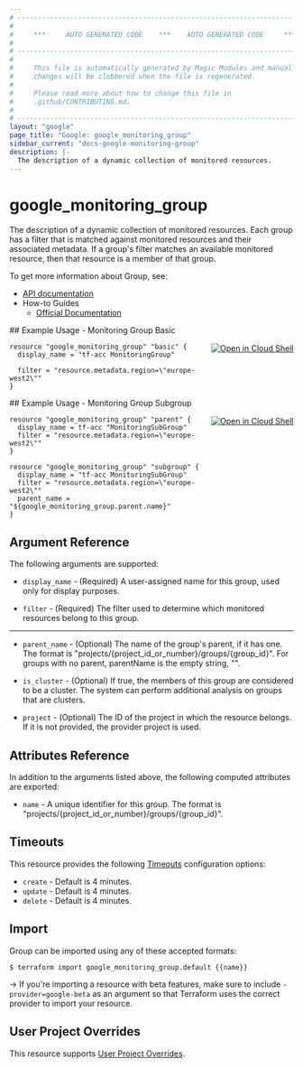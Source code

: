 ```yaml
---
# ----------------------------------------------------------------------------
#
#     ***     AUTO GENERATED CODE    ***    AUTO GENERATED CODE     ***
#
# ----------------------------------------------------------------------------
#
#     This file is automatically generated by Magic Modules and manual
#     changes will be clobbered when the file is regenerated.
#
#     Please read more about how to change this file in
#     .github/CONTRIBUTING.md.
#
# ----------------------------------------------------------------------------
layout: "google"
page_title: "Google: google_monitoring_group"
sidebar_current: "docs-google-monitoring-group"
description: |-
  The description of a dynamic collection of monitored resources.
---
```


# google\_monitoring\_group

The description of a dynamic collection of monitored resources. Each group
has a filter that is matched against monitored resources and their
associated metadata. If a group's filter matches an available monitored
resource, then that resource is a member of that group.


To get more information about Group, see:

* [API documentation](https://cloud.google.com/monitoring/api/ref_v3/rest/v3/projects.groups)
* How-to Guides
    * [Official Documentation](https://cloud.google.com/monitoring/groups/)

<div class = "oics-button" style="float: right; margin: 0 0 -15px">
  <a href="https://console.cloud.google.com/cloudshell/open?cloudshell_git_repo=https%3A%2F%2Fgithub.com%2Fterraform-google-modules%2Fdocs-examples.git&cloudshell_working_dir=monitoring_group_basic&cloudshell_image=gcr.io%2Fgraphite-cloud-shell-images%2Fterraform%3Alatest&open_in_editor=main.tf&cloudshell_print=.%2Fmotd&cloudshell_tutorial=.%2Ftutorial.md" target="_blank">
    <img alt="Open in Cloud Shell" src="//gstatic.com/cloudssh/images/open-btn.svg" style="max-height: 44px; margin: 32px auto; max-width: 100%;">
  </a>
</div>
## Example Usage - Monitoring Group Basic


```hcl
resource "google_monitoring_group" "basic" {
  display_name = "tf-acc MonitoringGroup"

  filter = "resource.metadata.region=\"europe-west2\""
}
```
<div class = "oics-button" style="float: right; margin: 0 0 -15px">
  <a href="https://console.cloud.google.com/cloudshell/open?cloudshell_git_repo=https%3A%2F%2Fgithub.com%2Fterraform-google-modules%2Fdocs-examples.git&cloudshell_working_dir=monitoring_group_subgroup&cloudshell_image=gcr.io%2Fgraphite-cloud-shell-images%2Fterraform%3Alatest&open_in_editor=main.tf&cloudshell_print=.%2Fmotd&cloudshell_tutorial=.%2Ftutorial.md" target="_blank">
    <img alt="Open in Cloud Shell" src="//gstatic.com/cloudssh/images/open-btn.svg" style="max-height: 44px; margin: 32px auto; max-width: 100%;">
  </a>
</div>
## Example Usage - Monitoring Group Subgroup


```hcl
resource "google_monitoring_group" "parent" {
  display_name = tf-acc "MonitoringSubGroup"
  filter = "resource.metadata.region=\"europe-west2\""
}

resource "google_monitoring_group" "subgroup" {
  display_name = "tf-acc MonitoringSubGroup"
  filter = "resource.metadata.region=\"europe-west2\""
  parent_name =  "${google_monitoring_group.parent.name}"
}
```

## Argument Reference

The following arguments are supported:


* `display_name` -
  (Required)
  A user-assigned name for this group, used only for display
  purposes.

* `filter` -
  (Required)
  The filter used to determine which monitored resources
  belong to this group.


- - -


* `parent_name` -
  (Optional)
  The name of the group's parent, if it has one. The format is
  "projects/{project_id_or_number}/groups/{group_id}". For
  groups with no parent, parentName is the empty string, "".

* `is_cluster` -
  (Optional)
  If true, the members of this group are considered to be a
  cluster. The system can perform additional analysis on
  groups that are clusters.

* `project` - (Optional) The ID of the project in which the resource belongs.
    If it is not provided, the provider project is used.


## Attributes Reference

In addition to the arguments listed above, the following computed attributes are exported:


* `name` -
  A unique identifier for this group. The format is
  "projects/{project_id_or_number}/groups/{group_id}".


## Timeouts

This resource provides the following
[Timeouts](/docs/configuration/resources.html#timeouts) configuration options:

- `create` - Default is 4 minutes.
- `update` - Default is 4 minutes.
- `delete` - Default is 4 minutes.

## Import

Group can be imported using any of these accepted formats:

```
$ terraform import google_monitoring_group.default {{name}}
```

-> If you're importing a resource with beta features, make sure to include `-provider=google-beta`
as an argument so that Terraform uses the correct provider to import your resource.

## User Project Overrides

This resource supports [User Project Overrides](https://www.terraform.io/docs/providers/google/provider_reference.html#user_project_override).
